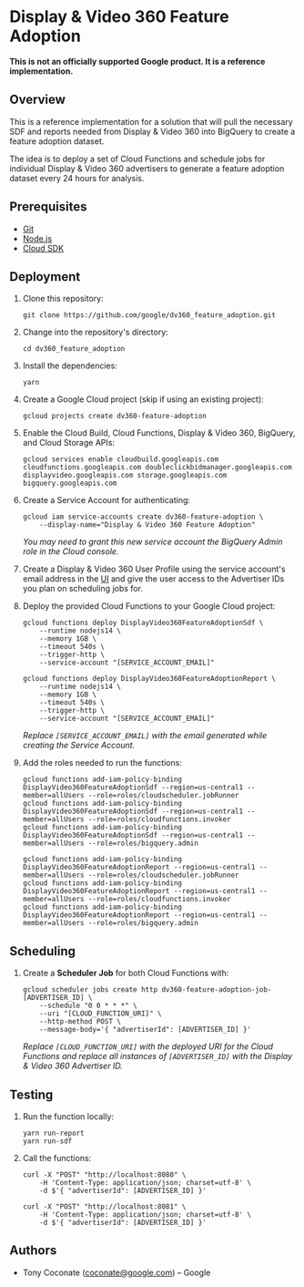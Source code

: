 # Display & Video 360 Feature Adoption

**This is not an officially supported Google product. It is a reference implementation.**

## Overview

This is a reference implementation for a solution that will pull the necessary SDF and reports needed from Display & Video 360 into BigQuery to create a feature adoption dataset.

The idea is to deploy a set of Cloud Functions and schedule jobs for individual Display & Video 360 advertisers to generate a feature adoption dataset every 24 hours for analysis.

## Prerequisites

- [Git](https://git-scm.com)
- [Node.js](https://nodejs.org)
- [Cloud SDK](https://cloud.google.com/sdk/docs/install)

## Deployment

1.  Clone this repository:

        git clone https://github.com/google/dv360_feature_adoption.git

2.  Change into the repository's directory:

        cd dv360_feature_adoption

3.  Install the dependencies:

        yarn

4.  Create a Google Cloud project (skip if using an existing project):

        gcloud projects create dv360-feature-adoption

5.  Enable the Cloud Build, Cloud Functions, Display & Video 360, BigQuery, and Cloud Storage APIs:

        gcloud services enable cloudbuild.googleapis.com cloudfunctions.googleapis.com doubleclickbidmanager.googleapis.com displayvideo.googleapis.com storage.googleapis.com bigquery.googleapis.com

6.  Create a Service Account for authenticating:

        gcloud iam service-accounts create dv360-feature-adoption \
            --display-name="Display & Video 360 Feature Adoption"

    _You may need to grant this new service account the BigQuery Admin role in the Cloud console._

7.  Create a Display & Video 360 User Profile using the service account's email address in the [UI](https://displayvideo.google.com) and give the user access to the Advertiser IDs you plan on scheduling jobs for.

8.  Deploy the provided Cloud Functions to your Google Cloud project:

        gcloud functions deploy DisplayVideo360FeatureAdoptionSdf \
            --runtime nodejs14 \
            --memory 1GB \
            --timeout 540s \
            --trigger-http \
            --service-account "[SERVICE_ACCOUNT_EMAIL]"

        gcloud functions deploy DisplayVideo360FeatureAdoptionReport \
            --runtime nodejs14 \
            --memory 1GB \
            --timeout 540s \
            --trigger-http \
            --service-account "[SERVICE_ACCOUNT_EMAIL]"

    _Replace `[SERVICE_ACCOUNT_EMAIL]` with the email generated while creating the Service Account._

9.  Add the roles needed to run the functions:

        gcloud functions add-iam-policy-binding DisplayVideo360FeatureAdoptionSdf --region=us-central1 --member=allUsers --role=roles/cloudscheduler.jobRunner
        gcloud functions add-iam-policy-binding DisplayVideo360FeatureAdoptionSdf --region=us-central1 --member=allUsers --role=roles/cloudfunctions.invoker
        gcloud functions add-iam-policy-binding DisplayVideo360FeatureAdoptionSdf --region=us-central1 --member=allUsers --role=roles/bigquery.admin

        gcloud functions add-iam-policy-binding DisplayVideo360FeatureAdoptionReport --region=us-central1 --member=allUsers --role=roles/cloudscheduler.jobRunner
        gcloud functions add-iam-policy-binding DisplayVideo360FeatureAdoptionReport --region=us-central1 --member=allUsers --role=roles/cloudfunctions.invoker
        gcloud functions add-iam-policy-binding DisplayVideo360FeatureAdoptionReport --region=us-central1 --member=allUsers --role=roles/bigquery.admin

## Scheduling

1.  Create a **Scheduler Job** for both Cloud Functions with:

        gcloud scheduler jobs create http dv360-feature-adoption-job-[ADVERTISER_ID] \
            --schedule "0 0 * * *" \
            --uri "[CLOUD_FUNCTION_URI]" \
            --http-method POST \
            --message-body='{ "advertiserId": [ADVERTISER_ID] }'

    _Replace `[CLOUD_FUNCTION_URI]` with the deployed URI for the Cloud Functions and replace all instances of `[ADVERTISER_ID]` with the Display & Video 360 Advertiser ID._

## Testing

1.  Run the function locally:

        yarn run-report
        yarn run-sdf

2.  Call the functions:

        curl -X "POST" "http://localhost:8080" \
            -H 'Content-Type: application/json; charset=utf-8' \
            -d $'{ "advertiserId": [ADVERTISER_ID] }'

        curl -X "POST" "http://localhost:8081" \
            -H 'Content-Type: application/json; charset=utf-8' \
            -d $'{ "advertiserId": [ADVERTISER_ID] }'

## Authors

- Tony Coconate (coconate@google.com) – Google
